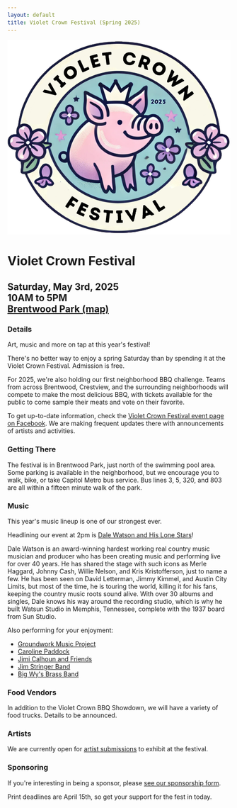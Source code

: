 ```yaml
---
layout: default
title: Violet Crown Festival (Spring 2025)
---
```

<div class="container">
	<div class="row">
		<div class="col-md-2"><img src="img/VCCW_2025_Logo.png" class="img-responsive"></div>
		<div class="col-md-6">
			<h1>Violet Crown Festival</h1>
			<h2>
				Saturday, May 3rd, 2025 <br>
				10AM to 5PM <br>
				<a href="https://goo.gl/maps/DuTPTEMibVL2">Brentwood Park (map)</a>
			</h2>
		</div>
	</div>
</div>

### Details

Art, music and more on tap at this year's festival!

There's no better way to enjoy a spring Saturday than by spending it at the
Violet Crown Festival. Admission is free.

For 2025, we're also holding our first neighborhood BBQ challenge.
Teams from across Brentwood, Crestview, and the surrounding neighborhoods
will compete to make the most delicious BBQ, with tickets available for
the public to come sample their meats and vote on their favorite.

To get up-to-date information, check the [Violet Crown Festival event page on Facebook](https://www.facebook.com/events/1398286551134159).
We are making frequent updates there with announcements of artists and activities.

### Getting There

The festival is in Brentwood Park, just north of the swimming pool area. Some
parking is available in the neighborhood, but we encourage you to walk, bike,
or take Capitol Metro bus service.  Bus lines 3, 5, 320, and 803 are all within
a fifteen minute walk of the park.

### Music

This year's music lineup is one of our strongest ever.

Headlining our event at 2pm is <a href="https://dalewatson.com/">Dale Watson and His Lone Stars</a>!

Dale Watson is an award-winning hardest working real country music musician and producer who has been
creating music and performing live for over 40 years. He has shared the stage with such icons as Merle Haggard,
Johnny Cash, Willie Nelson, and Kris Kristofferson, just to name a few. He has been seen on David Letterman, Jimmy Kimmel,
and Austin City Limits, but most of the time, he is touring the world, killing it for his fans, keeping the country
music roots sound alive. With over 30 albums and singles, Dale knows his way around the recording studio, which is
why he built Watsun Studio in Memphis, Tennessee, complete with the 1937 board from Sun Studio.

Also performing for your enjoyment:

* [Groundwork Music Project](https://www.groundworkmusic.org/)
* [Caroline Paddock](https://www.instagram.com/carolineepaddock/)
* [Jimi Calhoun and Friends](https://www.jimicalhoun.com/)
* [Jim Stringer Band](https://jimstringer.bandcamp.com/)
* [Big Wy's Brass Band](https://www.bigwysbrassband.com/)

### Food Vendors

In addition to the Violet Crown BBQ Showdown, we will have a variety of food trucks.  Details to be announced.

### Artists

We are currently open for <a href="vcf_apply">artist submissions</a>
to exhibit at the festival.

<!--
<ul>{% for artist in site.data.artists_spring2025 %}<li>{% if artist.url %}<a href="{{ artist.url }}" target="_blank">{% endif %}{{ artist.name }}{% if artist.url %}</a>{% endif %} - {{ artist.description }}</li>{% endfor %}</ul>
-->

### Sponsoring

If you're interesting in being a sponsor, please
<a href="vcf_sponsor">see our sponsorship form</a>.

Print deadlines are April 15th, so get your support for the fest in today.
